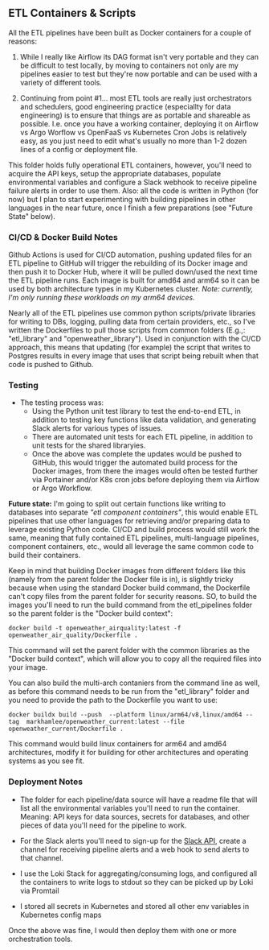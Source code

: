 ## ETL Containers & Scripts

All the ETL pipelines have been built as Docker containers for a couple of reasons:

1) While I really like Airflow its DAG format isn't very portable and they can be difficult to test locally, by moving to containers not only are my pipelines easier to test but they're now portable and can be used with a variety of different tools. 

2) Continuing from point #1... most ETL tools are really just orchestrators and schedulers, good engineering practice (especiallty for data engineering) is to ensure that things are as portable and shareable as possible. I.e. once you have a working container, deploying it on Airflow vs Argo Worflow vs OpenFaaS vs Kubernetes Cron Jobs is relatively easy, as you just need to edit what's usually no more than 1-2 dozen lines of a config or deployment file. 

This folder holds fully operational ETL containers, however, you'll need to acquire the API keys, setup the appropriate databases, populate environmental variables and configure a Slack webhook to receive pipeline failure alerts in order to use them. Also: all the code is written in Python (for now) but I plan to start experimenting with building pipelines in other languages in the near future, once I finish a few preparations (see "Future State" below). 

### CI/CD & Docker Build Notes

Github Actions is used for CI/CD automation, pushing updated files for an ETL pipeline to GitHub will trigger the rebuilding of its Docker image and then push it to Docker Hub, where it will be pulled down/used the next time the ETL pipeline runs. Each image is built for amd64 and arm64 so it can be used by both architecture types in my Kubernetes cluster. *Note: currently, I'm only running these workloads on my arm64 devices.*

Nearly all of the ETL pipelines use common python scripts/private libraries for writing to DBs, logging, pulling data from certain providers, etc., so I've written the Dockerfiles to pull those scripts from common folders (E.g.,: "etl_library" and "openweather_library"). Used in conjunction with the CI/CD approach, this means that updating (for example) the script that writes to Postgres results in every image that uses that script being rebuilt when that code is pushed to Github. 

### Testing 
* The testing process was:
    * Using the Python unit test library to test the end-to-end ETL, in addition to testing key functions like data validation, and generating Slack alerts for various types of issues. 
    * There are automated unit tests for each ETL pipeline, in addition to unit tests for the shared libraryies. 
    * Once the above was complete the updates would be pushed to GitHub, this would trigger the automated build process for the Docker images, from there the images would often be tested further via Portainer and/or K8s cron jobs before deploying them via Airflow or Argo Workflow.

**Future state:** I'm going to split out certain functions like writing to databases into separate *"etl component containers"*, this would enable ETL pipelines that use other languages for retrieving and/or preparing data to leverage existing Python code. CI/CD and build process would still work the same, meaning that fully contained ETL pipelines, multi-language pipelines, component containers, etc., would all leverage the same common code to build their containers.


Keep in mind that building Docker images from different folders like this (namely from the parent folder the Docker file is in), is slightly tricky because when using the standard Docker build command, the Dockerfile can't copy files from the parent folder for security reasons. SO, to build the images you'll need to run the build command from the etl_pipelines folder so the parent folder is the "Docker build context": 

~~~
docker build -t openweather_airquality:latest -f openweather_air_quality/Dockerfile .
~~~

This command will set the parent folder with the common libraries as the "Docker build context", which will allow you to copy all the required files into your image. 

You can also build the multi-arch contaniers from the command line as well, as before this command needs to be run from the "etl_library" folder and you need to provide the path to the Dockerfile you want to use:

~~~
docker buildx build --push  --platform linux/arm64/v8,linux/amd64 --tag  markhamlee/openweather_current:latest --file openweather_current/Dockerfile .
~~~

This command would build linux containers for arm64 and amd64 architectures, modify it for building for other architectures and operating systems as you see fit.

### Deployment Notes

* The folder for each pipeline/data source will have a readme file that will list all the environmental variables you'll need to run the container. Meaning: API keys for data sources, secrets for databases, and other pieces of data you'll need for the pipeline to work.

* For the Slack alerts you'll need to sign-up for the [Slack API](https://api.slack.com/), create a channel for receiving pipeline alerts and a web hook to send alerts to that channel.

* I use the Loki Stack for aggregating/consuming logs, and configured all the containers to write logs to stdout so they can be picked up by Loki via Promtail 

* I stored all secrets in Kubernetes and stored all other env variables in Kubernetes config maps 



Once the above was fine, I would then deploy them with one or more orchestration tools. 

